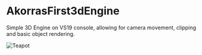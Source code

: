 # AkorrasFirst3dEngine

Simple 3D Engine on VS19 console, allowing for camera movement, clipping and basic object rendering.

![Teapot](img/teapot.jpg)
